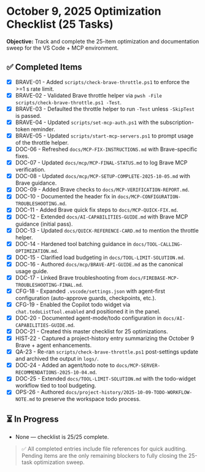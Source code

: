 # October 9, 2025 Optimization Checklist (25 Tasks)

**Objective:** Track and complete the 25-item optimization and documentation sweep for the VS Code + MCP environment.

## ✅ Completed Items

- [x] BRAVE-01 - Added `scripts/check-brave-throttle.ps1` to enforce the >=1 s rate limit.
- [x] BRAVE-02 - Validated Brave throttle helper via `pwsh -File scripts/check-brave-throttle.ps1 -Test`.
- [x] BRAVE-03 - Defaulted the throttle helper to run `-Test` unless `-SkipTest` is passed.
- [x] BRAVE-04 - Updated `scripts/set-mcp-auth.ps1` with the subscription-token reminder.
- [x] BRAVE-05 - Updated `scripts/start-mcp-servers.ps1` to prompt usage of the throttle helper.
- [x] DOC-06 - Refreshed `docs/MCP-FIX-INSTRUCTIONS.md` with Brave-specific fixes.
- [x] DOC-07 - Updated `docs/mcp/MCP-FINAL-STATUS.md` to log Brave MCP verification.
- [x] DOC-08 - Updated `docs/mcp/MCP-SETUP-COMPLETE-2025-10-05.md` with Brave guidance.
- [x] DOC-09 - Added Brave checks to `docs/MCP-VERIFICATION-REPORT.md`.
- [x] DOC-10 - Documented the header fix in `docs/MCP-CONFIGURATION-TROUBLESHOOTING.md`.
- [x] DOC-11 - Added Brave quick fix steps to `docs/MCP-QUICK-FIX.md`.
- [x] DOC-12 - Extended `docs/AI-CAPABILITIES-GUIDE.md` with Brave MCP guidance (initial pass).
- [x] DOC-13 - Updated `docs/QUICK-REFERENCE-CARD.md` to mention the throttle helper.
- [x] DOC-14 - Hardened tool batching guidance in `docs/TOOL-CALLING-OPTIMIZATION.md`.
- [x] DOC-15 - Clarified load budgeting in `docs/TOOL-LIMIT-SOLUTION.md`.
- [x] DOC-16 - Authored `docs/mcp/BRAVE-API-GUIDE.md` as the canonical usage guide.
- [x] DOC-17 - Linked Brave troubleshooting from `docs/FIREBASE-MCP-TROUBLESHOOTING-FINAL.md`.
- [x] CFG-18 - Expanded `.vscode/settings.json` with agent-first configuration (auto-approve guards, checkpoints, etc.).
- [x] CFG-19 - Enabled the Copilot todo widget via `chat.todoListTool.enabled` and positioned it in the panel.
- [x] DOC-20 - Documented agent-mode/todo configuration in `docs/AI-CAPABILITIES-GUIDE.md`.
- [x] DOC-21 - Created this master checklist for 25 optimizations.
- [x] HIST-22 - Captured a project-history entry summarizing the October 9 Brave + agent enhancements.
- [x] QA-23 - Re-ran `scripts/check-brave-throttle.ps1` post-settings update and archived the output in `logs/`.
- [x] DOC-24 - Added an agent/todo note to `docs/MCP-SERVER-RECOMMENDATIONS-2025-10-04.md`.
- [x] DOC-25 - Extended `docs/TOOL-LIMIT-SOLUTION.md` with the todo-widget workflow tied to tool budgeting.
- [x] OPS-26 - Authored `docs/project-history/2025-10-09-TODO-WORKFLOW-NOTE.md` to preserve the workspace todo process.

## ⏳ In Progress

- None — checklist is 25/25 complete.

> ✅ All completed entries include file references for quick auditing. Pending items are the only remaining blockers to fully closing the 25-task optimization sweep.
